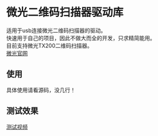 # 微光二维码扫描器驱动库

适用于usb连接微光二维码扫描器的驱动。     
快速用于自己的项目，因此不做大而全的开发，只求精简能用。   
目前支持微光TX200二维码扫描器。   
[微光官网](http://vguang.vip/)

## 使用
具体使用请看源码，没几行！   

## 测试效果  
[测试视频](https://www.bilibili.com/video/BV1yv4y1Z7B2/)
